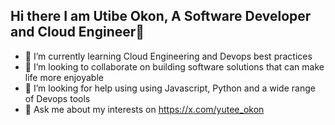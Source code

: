 ## Hi there I am Utibe Okon, A Software Developer and Cloud Engineer👋

- 🌱 I’m currently learning Cloud Engineering and Devops best practices
- 👯 I’m looking to collaborate on building software solutions that can make life more enjoyable
- 🤔 I’m looking for help using using Javascript, Python and a wide range of Devops tools
- 💬 Ask me about my interests on https://x.com/yutee_okon
